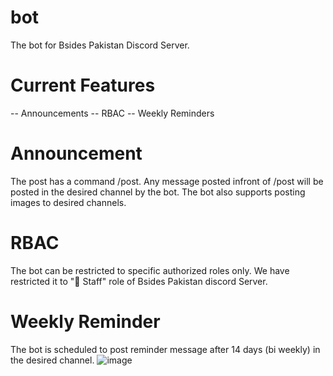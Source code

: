 # bot
The bot for Bsides Pakistan Discord Server. 

# Current Features
-- Announcements
-- RBAC
-- Weekly Reminders

# Announcement
The post has a command /post. Any message posted infront of /post will be posted in the desired channel by the bot. 
The bot also supports posting images to desired channels.

# RBAC
The bot can be restricted to specific authorized roles only. We have restricted it to "👮 Staff" role of Bsides Pakistan discord Server.

# Weekly Reminder
The bot is scheduled to post reminder message after 14 days (bi weekly) in the desired channel.
![image](https://user-images.githubusercontent.com/17167973/124012385-8b79d180-d9fa-11eb-9c62-24416ae48b16.png)

